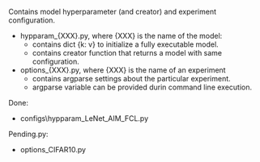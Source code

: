 Contains model hyperparameter (and creator) and experiment configuration.
 - hypparam_{XXX}.py, where {XXX} is the name of the model:
   - contains dict {k: v} to initialize a fully executable model.
   - contains creator function that returns a model with same configuration.
 - options_{XXX}.py, where {XXX} is the name of an experiment
   - contains argparse settings about the particular experiment.
   - argparse variable can be provided durin command line execution.

Done:
- configs\hypparam_LeNet_AIM_FCL.py

Pending.py:
- options_CIFAR10.py

